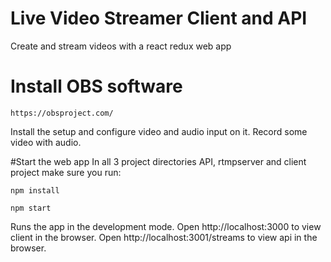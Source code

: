 # Live Video Streamer Client and API

Create and stream videos with a react redux web app

# Install OBS software
`https://obsproject.com/`

Install the setup and configure video and audio input on it. 
Record some video with audio.

#Start the web app
In all 3 project directories API, rtmpserver and client project make sure you run:

`npm install`

`npm start`

Runs the app in the development mode.
Open http://localhost:3000 to view client in the browser.
Open http://localhost:3001/streams to view api in the browser.

